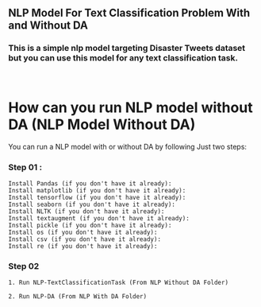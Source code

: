 ## **NLP Model For Text Classification Problem With and Without DA**  
  



### This is a simple nlp model targeting Disaster Tweets dataset but you can use this model for any text classification task.  
  
  

<br/>

# How can you run NLP model without DA (NLP Model Without DA)

You can run a NLP model with or without DA by following Just two steps:

### Step 01 :
```
Install Pandas (if you don't have it already):
Install matplotlib (if you don't have it already):
Install tensorflow (if you don't have it already):
Install seaborn (if you don't have it already):
Install NLTK (if you don't have it already):
Install textaugment (if you don't have it already): 
Install pickle (if you don't have it already): 
Install os (if you don't have it already): 
Install csv (if you don't have it already): 
Install re (if you don't have it already):  
```
### Step 02
```
1. Run NLP-TextClassificationTask (From NLP Without DA Folder)

2. Run NLP-DA (From NLP With DA Folder)
```